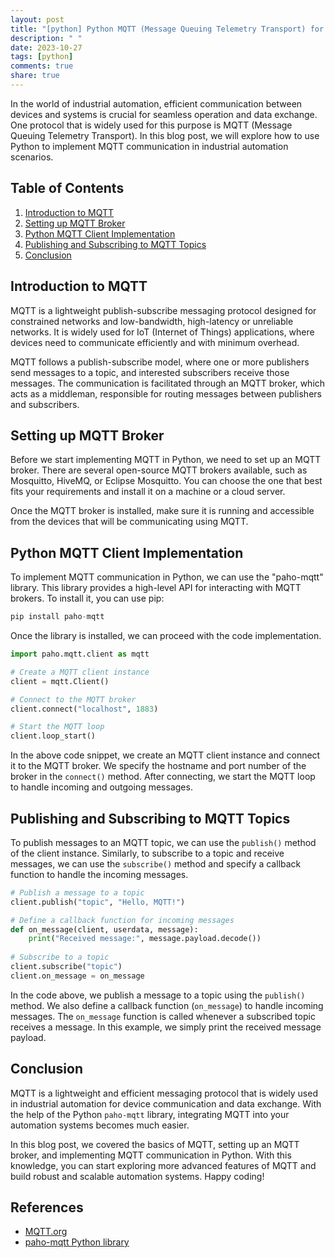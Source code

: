 ```yaml
---
layout: post
title: "[python] Python MQTT (Message Queuing Telemetry Transport) for communication in industrial automation"
description: " "
date: 2023-10-27
tags: [python]
comments: true
share: true
---
```


In the world of industrial automation, efficient communication between devices and systems is crucial for seamless operation and data exchange. One protocol that is widely used for this purpose is MQTT (Message Queuing Telemetry Transport). In this blog post, we will explore how to use Python to implement MQTT communication in industrial automation scenarios.

## Table of Contents
1. [Introduction to MQTT](#introduction)
2. [Setting up MQTT Broker](#mqtt-broker)
3. [Python MQTT Client Implementation](#python-mqtt-client)
4. [Publishing and Subscribing to MQTT Topics](#publish-subscribe)
5. [Conclusion](#conclusion)

## Introduction to MQTT
MQTT is a lightweight publish-subscribe messaging protocol designed for constrained networks and low-bandwidth, high-latency or unreliable networks. It is widely used for IoT (Internet of Things) applications, where devices need to communicate efficiently and with minimum overhead.

MQTT follows a publish-subscribe model, where one or more publishers send messages to a topic, and interested subscribers receive those messages. The communication is facilitated through an MQTT broker, which acts as a middleman, responsible for routing messages between publishers and subscribers.

## Setting up MQTT Broker
Before we start implementing MQTT in Python, we need to set up an MQTT broker. There are several open-source MQTT brokers available, such as Mosquitto, HiveMQ, or Eclipse Mosquitto. You can choose the one that best fits your requirements and install it on a machine or a cloud server.

Once the MQTT broker is installed, make sure it is running and accessible from the devices that will be communicating using MQTT.

## Python MQTT Client Implementation
To implement MQTT communication in Python, we can use the "paho-mqtt" library. This library provides a high-level API for interacting with MQTT brokers. To install it, you can use pip:

```python
pip install paho-mqtt
```

Once the library is installed, we can proceed with the code implementation.

```python
import paho.mqtt.client as mqtt

# Create a MQTT client instance
client = mqtt.Client()

# Connect to the MQTT broker
client.connect("localhost", 1883)

# Start the MQTT loop
client.loop_start()
```

In the above code snippet, we create an MQTT client instance and connect it to the MQTT broker. We specify the hostname and port number of the broker in the `connect()` method. After connecting, we start the MQTT loop to handle incoming and outgoing messages.

## Publishing and Subscribing to MQTT Topics
To publish messages to an MQTT topic, we can use the `publish()` method of the client instance. Similarly, to subscribe to a topic and receive messages, we can use the `subscribe()` method and specify a callback function to handle the incoming messages.

```python
# Publish a message to a topic
client.publish("topic", "Hello, MQTT!")

# Define a callback function for incoming messages
def on_message(client, userdata, message):
    print("Received message:", message.payload.decode())
    
# Subscribe to a topic
client.subscribe("topic")
client.on_message = on_message
```

In the code above, we publish a message to a topic using the `publish()` method. We also define a callback function (`on_message`) to handle incoming messages. The `on_message` function is called whenever a subscribed topic receives a message. In this example, we simply print the received message payload.

## Conclusion
MQTT is a lightweight and efficient messaging protocol that is widely used in industrial automation for device communication and data exchange. With the help of the Python `paho-mqtt` library, integrating MQTT into your automation systems becomes much easier.

In this blog post, we covered the basics of MQTT, setting up an MQTT broker, and implementing MQTT communication in Python. With this knowledge, you can start exploring more advanced features of MQTT and build robust and scalable automation systems. Happy coding!

## References
- [MQTT.org](https://mqtt.org/)
- [paho-mqtt Python library](https://github.com/eclipse/paho.mqtt.python)